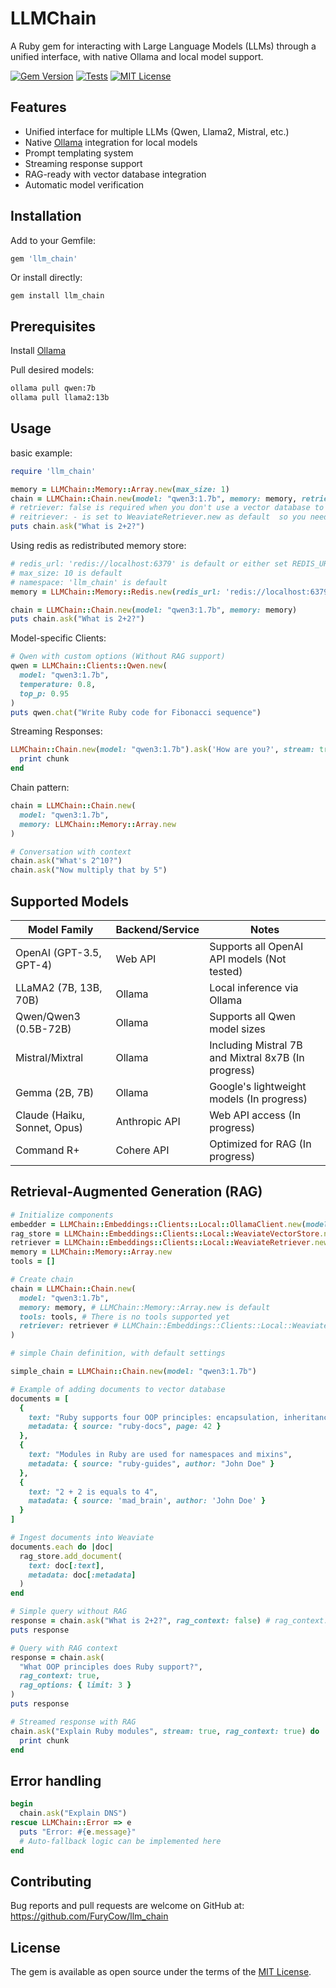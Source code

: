 # LLMChain

A Ruby gem for interacting with Large Language Models (LLMs) through a unified interface, with native Ollama and local model support.

[![Gem Version](https://badge.fury.io/rb/llm_chain.svg)](https://badge.fury.io/rb/llm_chain)
[![Tests](https://github.com/your_username/llm_chain/actions/workflows/tests.yml/badge.svg)](https://github.com/your_username/llm_chain/actions)
[![MIT License](https://img.shields.io/badge/license-MIT-blue.svg)](LICENSE.txt)

## Features

- Unified interface for multiple LLMs (Qwen, Llama2, Mistral, etc.)
- Native [Ollama](https://ollama.ai/) integration for local models
- Prompt templating system
- Streaming response support
- RAG-ready with vector database integration
- Automatic model verification

## Installation

Add to your Gemfile:

```ruby
gem 'llm_chain'
```
Or install directly:

```
gem install llm_chain
```

## Prerequisites
Install [Ollama](https://ollama.ai/)

Pull desired models:

```bash
ollama pull qwen:7b
ollama pull llama2:13b
```

## Usage

basic example:

```ruby
require 'llm_chain'

memory = LLMChain::Memory::Array.new(max_size: 1)
chain = LLMChain::Chain.new(model: "qwen3:1.7b", memory: memory, retriever: false)
# retriever: false is required when you don't use a vector database to store context or external data
# reitriever: - is set to WeaviateRetriever.new as default  so you need to pass an external params to set Weaviate host
puts chain.ask("What is 2+2?")
```

Using redis as redistributed memory store:

```ruby
# redis_url: 'redis://localhost:6379' is default or either set REDIS_URL env var
# max_size: 10 is default
# namespace: 'llm_chain' is default
memory = LLMChain::Memory::Redis.new(redis_url: 'redis://localhost:6379', max_size: 10, namespace: 'my_app')

chain = LLMChain::Chain.new(model: "qwen3:1.7b", memory: memory)
puts chain.ask("What is 2+2?")
```

Model-specific Clients:

```ruby
# Qwen with custom options (Without RAG support)
qwen = LLMChain::Clients::Qwen.new(
  model: "qwen3:1.7b",
  temperature: 0.8,
  top_p: 0.95
)
puts qwen.chat("Write Ruby code for Fibonacci sequence")
```

Streaming Responses:

```ruby
LLMChain::Chain.new(model: "qwen3:1.7b").ask('How are you?', stream: true) do |chunk|
  print chunk
end
```

Chain pattern:

```ruby
chain = LLMChain::Chain.new(
  model: "qwen3:1.7b",
  memory: LLMChain::Memory::Array.new
)

# Conversation with context
chain.ask("What's 2^10?")
chain.ask("Now multiply that by 5")
```

## Supported Models

| Model Family | Backend/Service | Notes |
|-------------|----------------|-------|
| OpenAI (GPT-3.5, GPT-4) | Web API | Supports all OpenAI API models (Not tested) |
| LLaMA2 (7B, 13B, 70B) | Ollama | Local inference via Ollama |
| Qwen/Qwen3 (0.5B-72B) | Ollama | Supports all Qwen model sizes |
| Mistral/Mixtral | Ollama | Including Mistral 7B and Mixtral 8x7B (In progress) |
| Gemma (2B, 7B) | Ollama | Google's lightweight models (In progress) |
| Claude (Haiku, Sonnet, Opus) | Anthropic API | Web API access (In progress) |
| Command R+ | Cohere API | Optimized for RAG (In progress) |

## Retrieval-Augmented Generation (RAG) 

```ruby
# Initialize components
embedder = LLMChain::Embeddings::Clients::Local::OllamaClient.new(model: "nomic-embed-text")
rag_store = LLMChain::Embeddings::Clients::Local::WeaviateVectorStore.new(embedder: embedder, weaviate_url: 'http://localhost:8080') # Replace with your Weaviate URL if needed
retriever = LLMChain::Embeddings::Clients::Local::WeaviateRetriever.new(embedder: embedder)
memory = LLMChain::Memory::Array.new
tools = []

# Create chain
chain = LLMChain::Chain.new(
  model: "qwen3:1.7b",
  memory: memory, # LLMChain::Memory::Array.new is default
  tools: tools, # There is no tools supported yet
  retriever: retriever # LLMChain::Embeddings::Clients::Local::WeaviateRetriever.new is default
)

# simple Chain definition, with default settings

simple_chain = LLMChain::Chain.new(model: "qwen3:1.7b")

# Example of adding documents to vector database
documents = [
  {
    text: "Ruby supports four OOP principles: encapsulation, inheritance, polymorphism and abstraction",
    metadata: { source: "ruby-docs", page: 42 }
  },
  {
    text: "Modules in Ruby are used for namespaces and mixins",
    metadata: { source: "ruby-guides", author: "John Doe" }
  },
  {
    text: "2 + 2 is equals to 4",
    matadata: { source: 'mad_brain', author: 'John Doe' }
  }
]

# Ingest documents into Weaviate
documents.each do |doc|
  rag_store.add_document(
    text: doc[:text],
    metadata: doc[:metadata]
  )
end

# Simple query without RAG
response = chain.ask("What is 2+2?", rag_context: false) # rag_context: false is default
puts response

# Query with RAG context
response = chain.ask(
  "What OOP principles does Ruby support?",
  rag_context: true,
  rag_options: { limit: 3 }
)
puts response

# Streamed response with RAG
chain.ask("Explain Ruby modules", stream: true, rag_context: true) do |chunk|
  print chunk
end
```

## Error handling

```ruby
begin
  chain.ask("Explain DNS")
rescue LLMChain::Error => e
  puts "Error: #{e.message}"
  # Auto-fallback logic can be implemented here
end
```

## Contributing
Bug reports and pull requests are welcome on GitHub at:
https://github.com/FuryCow/llm_chain

## License
The gem is available as open source under the terms of the [MIT License](https://opensource.org/licenses/MIT).